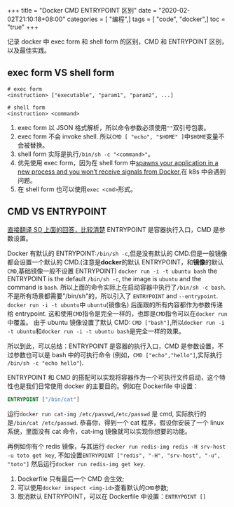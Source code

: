 +++
title = "Docker CMD ENTRYPOINT 区别"
date = "2020-02-02T21:10:18+08:00"
categories = [ "编程",]
tags = [ "code", "docker",]
toc = "true"
+++


记录 docker 中 exec form 和 shell form 的区别，CMD 和 ENTRYPOINT 区别，以及最佳实践。

## exec form VS shell form

```text
# exec form
<instruction> ["executable", "param1", "param2", ...]

# shell form
<instruction> <command>
```
<!--more-->

1. exec form 以 JSON 格式解析，所以命令参数必须使用`""`双引号包裹。
2. exec form 不会 invoke shell. 所以`CMD [ "echo", "$HOME" ]`中`$HOME`变量不会被替换。
3. shell form 实际是执行`/bin/sh -c "<command>"`。
4. 优先使用 exec form，因为在 shell form 中[spawns your application in a new process and you won’t receive signals from Docker][1],在 k8s 中会遇到问题。
5. 在 shell form 也可以使用`exec <cmd>`形式。


## CMD VS ENTRYPOINT
[直接翻译 SO 上面的回答，比较清楚][2]
ENTRYPOINT 是容器执行入口，CMD 是参数设置。

Docker 有默认的 ENTRYPOINT:`/bin/sh -c`,但是没有默认的 CMD.但是一般镜像都会设置一个默认的 CMD.(注意是**docker**的默认 ENTRYPOINT，和**镜像**的默认`CMD`,基础镜像一般不设置 ENTRYPOINT)
`docker run -i -t ubuntu bash` the ENTRYPOINT is the default `/bin/sh -c`, the image is `ubuntu` and the command is `bash`.
所以上面的命令实际上在启动容器中执行了`/bin/sh -c bash`. 不是所有场景都需要"/bin/sh"的，所以引入了 `ENTRYPOINT` and `--entrypoint`.
`docker run -i -t ubuntu`中 `ubuntu`(镜像名) 后面跟的所有内容都作为参数传递给 entrypoint. 这和使用`CMD`指令是完全一样的，也即是`CMD`指令可以在`docker run`中覆盖。
由于 ubuntu 镜像设置了默认 CMD: `CMD ["bash"]`,所以`docker run -i -t ubuntu`和`docker run -i -t ubuntu bash`是完全一样的效果。

所以到此，可以总结：ENTRYPOINT 是容器的执行入口，CMD 是参数设置，不过参数也可以是 bash 中的可执行命令 (例如，`CMD ["echo","hello"]`,实际执行` /bin/sh -c "echo hello"`).

ENTRYPOINT 和 CMD 的搭配可以实现将容器作为一个可执行文件启动，这个特性也是我们日常使用 docker 的主要目的。例如在 Dockerfile 中设置：

```Dockerfile
ENTRYPOINT ["/bin/cat"]
```
运行`docker run cat-img /etc/passwd`,`/etc/passwd` 是 cmd, 实际执行的是`/bin/cat /etc/passwd`. 恭喜你，得到一个 cat 程序，假设你安装了一个 linux 系统，里面没有 cat 命令，cat-img 镜像就可以实现你想要的功能。

再例如你有个 redis 镜像，与其运行 `docker run redis-img redis -H srv-host -u toto get key`, 
不如设置`ENTRYPOINT ["redis", "-H", "srv-host", "-u", "toto"]` 然后运行`docker run redis-img get key`.

1. Dockerfile 只有最后一个 CMD 会生效;
2. 可以使用`docker inspect <img-id>`查看默认的`CMD`参数;
3. 取消默认 ENTRYPOINT，可以在 Dockerfile 中设置：`ENTRYPOINT []`


[1]: <https://hynek.me/articles/docker-signals/> "docker-signals"
[2]: <https://stackoverflow.com/questions/21553353/what-is-the-difference-between-cmd-and-entrypoint-in-a-Dockerfile/21564990#21564990> "docker-CMD-ENTRYPOINT"

